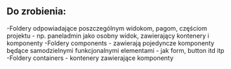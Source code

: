 ## Do zrobienia:
-Foldery odpowiadające poszczególnym widokom, pagom, częściom projektu - np. paneladmin jako osobny widok, zawierający kontenery i komponenty
-Foldery components - zawierają pojedyncze komponenty będące samodzielnymi funkcjonalnymi elementami - jak form, button itd itp
-Foldery containers - kontenery zawierające komponenty

